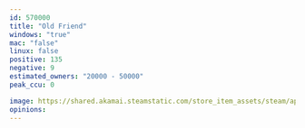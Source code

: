 ```yaml
---
id: 570000
title: "Old Friend"
windows: "true"
mac: "false"
linux: false
positive: 135
negative: 9
estimated_owners: "20000 - 50000"
peak_ccu: 0

image: https://shared.akamai.steamstatic.com/store_item_assets/steam/apps/570000/header.jpg?t=1482429710
opinions:
---
```


